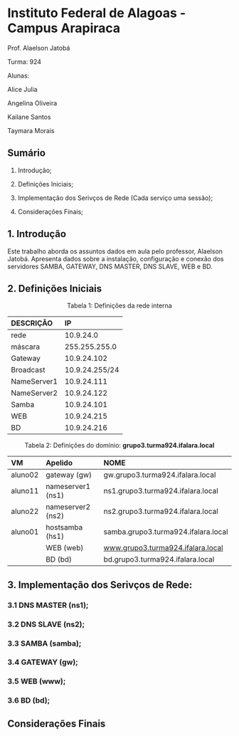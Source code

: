 # Instituto Federal de Alagoas - Campus Arapiraca
Prof. Alaelson Jatobá

Turma: 924

Alunas:

Alice Julia

Angelina Oliveira

Kailane Santos

Taymara Morais


## Sumário

1. Introdução;

2. Definições Iniciais;

3. Implementação dos Serivços de Rede (Cada serviço uma sessão);

4. Considerações Finais;

## 1. Introdução

Este trabalho aborda os assuntos dados em aula pelo professor, Alaelson Jatobá. Apresenta dados sobre a instalação, configuração e conexão dos servidores SAMBA, GATEWAY,  DNS MASTER, DNS SLAVE, WEB e BD.

## 2. Definições Iniciais

<p><center> Tabela 1: Definições da rede interna </center></p>

| DESCRIÇÃO   | IP             |
|:------------|:---------------|
| rede        | 10.9.24.0      |
| máscara     | 255.255.255.0  |
| Gateway     | 10.9.24.102    |
| Broadcast   | 10.9.24.255/24 |
| NameServer1 | 10.9.24.111    |
| NameServer2 | 10.9.24.122    |
| Samba       | 10.9.24.101    |
| WEB         | 10.9.24.215    |
| BD          | 10.9.24.216    |


<p><center> Tabela 2: Definições do domínio: <b>grupo3.turma924.ifalara.local</b></center></p>

|        VM         |      Apelido      |               NOME                  |
|:------------------|:------------------|:------------------------------------|
|      aluno02      | gateway (gw)      | gw.grupo3.turma924.ifalara.local    |
|      aluno11      | nameserver1 (ns1) | ns1.grupo3.turma924.ifalara.local   |
|      aluno22      | nameserver2 (ns2) | ns2.grupo3.turma924.ifalara.local   |
|      aluno01      | hostsamba   (hs1) | samba.grupo3.turma924.ifalara.local |
|                   | WEB         (web) | www.grupo3.turma924.ifalara.local   | -->
|                   | BD           (bd) | bd.grupo3.turma924.ifalara.local    |

## 3. Implementação dos Serivços de Rede:

### 3.1 DNS MASTER (ns1);

### 3.2 DNS SLAVE (ns2);

### 3.3 SAMBA (samba);

### 3.4 GATEWAY (gw);

### 3.5 WEB (www);

### 3.6 BD (bd);

## Considerações Finais






